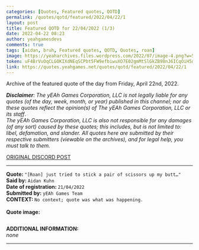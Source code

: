 ```yaml
---
categories: [Quotes, Featured quotes, QOTD]
permalink: /quotes/qotd/featured/2022/04/22/1
layout: post
title: Featured QOTD for 22/04/2022 (1/3)
date: 2022-04-22 08:23
author: yeahgamesdevs
comments: true
tags: [aidan, bruh, Featured quotes, QOTD, Quotes, roan]
image: https://yeaharchives.files.wordpress.com/2022/07/image-4.png?w=508
token: uF4BrVuOqCLGOKIXdNEqSCPbt5FW9efbiwuXO7E02gmMtSlGkZB98nJ6ICqOiH5dwXwEv3ivdShG1zKuUqrCMSF1YvMPaZkI5svezBbfeMgR6qfvVQPSHkNMQkuV1SDfGP9MJ3lRokJF
link: https://quotes.yeahgames.net/quotes/qotd/featured/2022/04/22/1
---
```

<!-- wp:paragraph -->
<p>Archive of the featured quote of the day from Friday, April 22nd, 2022. </p>
<!-- /wp:paragraph -->

<!-- wp:paragraph -->
<p><em><strong>Disclaimer</strong>: The yEAh Games Corporation, LLC is not legally liable for any quotes (of the day, week, month, or year) published in this channel; nor do these quotes reflect the opinion(s) of The yEAh Games Corporation, LLC or its staff</em>.<br><em>The yEAh Games Corporation, LLC is also not responsible for any damages (of any sort) caused by these quotes; this includes, but is not limited to: libel, defamation, and slander. All quotes here are submitted by their respective submitters (viewable on the archives), and for legal help, you must talk to them.</em><br><a href="https://cdn.discordapp.com/attachments/958100064079839303/964566123628609628/unknown.png"></a></p>
<!-- /wp:paragraph -->

<!-- wp:buttons {"layout":{"type":"flex","justifyContent":"left"}} -->
<div class="wp-block-buttons"><!-- wp:button {"textColor":"vivid-cyan-blue","align":"center","style":{"border":{"radius":"18px"}},"className":"is-style-fill"} -->
<div class="wp-block-button aligncenter is-style-fill"><a class="wp-block-button__link has-vivid-cyan-blue-color has-text-color wp-element-button" href="https://discord.com/channels/887052880782176266/958100064079839303/967243040190263346" style="border-radius:18px;">ORIGINAL DISCORD POST</a></div>
<!-- /wp:button --></div>
<!-- /wp:buttons -->

<!-- wp:separator {"align":"center","className":"is-style-wide"} -->
<hr class="wp-block-separator aligncenter has-alpha-channel-opacity is-style-wide" />
<!-- /wp:separator -->

<!-- wp:paragraph -->
<p><strong>Quote: </strong><code>"[Roan] just tried to stick a pair of scissors up my butt…"</code><br><strong>Said by: </strong><code>Aidan Kuhn</code><br><strong>Date of registration: </strong><code>21/04/2022</code> <br><strong>Submitted by: </strong><code>yEAh Games Team</code><br><strong>CONTEXT: </strong><code>No context; quote was what was happening.</code><br><br><strong>Quote image:</strong></p>
<!-- /wp:paragraph -->

<!-- wp:image {"id":656,"sizeSlug":"large","linkDestination":"none"} -->
<figure class="wp-block-image size-large"><img src="https://yeaharchives.files.wordpress.com/2022/07/image-4.png?w=508" alt="" class="wp-image-656" /></figure>
<!-- /wp:image -->

<!-- wp:paragraph -->
<p><strong>ADDITIONAL INFORMATION:</strong><br><em>none</em></p>
<!-- /wp:paragraph -->

<!-- wp:separator {"className":"is-style-wide"} -->
<hr class="wp-block-separator has-alpha-channel-opacity is-style-wide" />
<!-- /wp:separator -->
